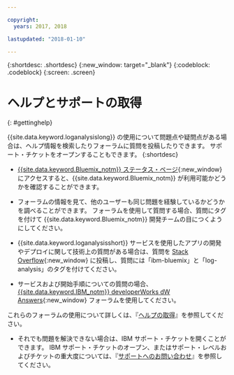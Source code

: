 ```yaml
---

copyright:
  years: 2017, 2018

lastupdated: "2018-01-10"

---
```



{:shortdesc: .shortdesc}
{:new_window: target="_blank"}
{:codeblock: .codeblock}
{:screen: .screen}


# ヘルプとサポートの取得
{: #gettinghelp}

{{site.data.keyword.loganalysislong}} の使用について問題点や疑問点がある場合は、ヘルプ情報を検索したりフォーラムに質問を投稿したりできます。 サポート・チケットをオープンすることもできます。
{:shortdesc}

* [{{site.data.keyword.Bluemix_notm}} ステータス・ページ](https://developer.ibm.com/bluemix/support/#status){:new_window}にアクセスすると、{{site.data.keyword.Bluemix_notm}} が利用可能かどうかを確認することができます。

* フォーラムの情報を見て、他のユーザーも同じ問題を経験しているかどうかを調べることができます。 フォーラムを使用して質問する場合、質問にタグを付けて {{site.data.keyword.Bluemix_notm}} 開発チームの目につくようにしてください。
<!--Insert the appropriate Stack Overflow tag for your service for <service_keyword> in URL and text below:  -->
  * {{site.data.keyword.loganalysisshort}} サービスを使用したアプリの開発やデプロイに関して技術上の質問がある場合は、質問を [Stack Overflow](http://stackoverflow.com/search?q=log-analysis+ibm-bluemix){:new_window} に投稿し、質問には「ibm-bluemix」と「log-analysis」のタグを付けてください。
<!--Insert the appropriate dW Answers tag for your service for <service_keyword> in URL below:  -->
  * サービスおよび開始手順についての質問の場合、[{{site.data.keyword.IBM_notm}} developerWorks dW Answers](https://developer.ibm.com/answers/topics/log-analysis/?smartspace=ibm-cloud){:new_window} フォーラムを使用してください。 

これらのフォーラムの使用について詳しくは、『[ヘルプの取得](https://www.{DomainName}/docs/support/index.html#getting-help)』を参照してください。

* それでも問題を解決できない場合は、IBM サポート・チケットを開くことができます。 IBM サポート・チケットのオープン、またはサポート・レベルおよびチケットの重大度については、『[サポートへのお問い合わせ](https://www.{DomainName}/docs/support/index.html#contacting-support)』を参照してください。


